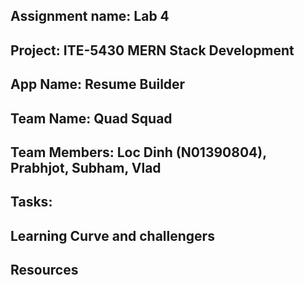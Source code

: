 ## Assignment name: Lab 4
## Project: ITE-5430 MERN Stack Development
## App Name: Resume Builder
## Team Name: Quad Squad
## Team Members: Loc Dinh (N01390804), Prabhjot, Subham, Vlad

## Tasks:



## Learning Curve and challengers
## Resources
